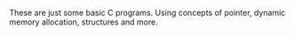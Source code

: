 These are just some basic C programs.
Using concepts of pointer, dynamic memory allocation, structures and more.
